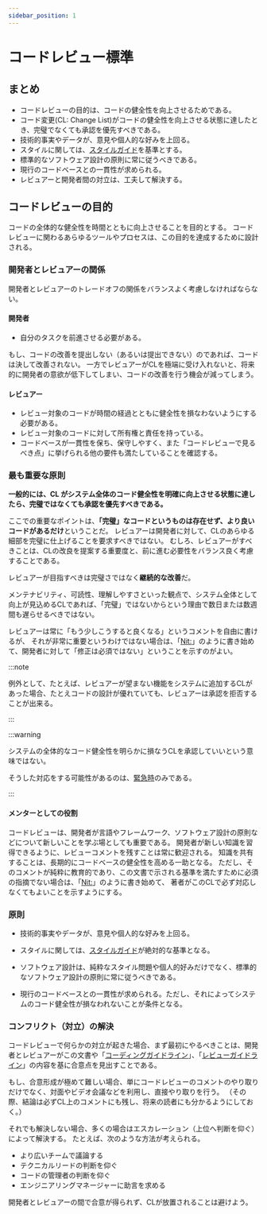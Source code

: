 ```yaml
---
sidebar_position: 1
---
```


# コードレビュー標準

## まとめ
* コードレビューの目的は、コードの健全性を向上させるためである。
* コード変更(CL: Change List)がコードの健全性を向上させる状態に達したとき、完璧でなくても承認を優先すべきである。
* 技術的事実やデータが、意見や個人的な好みを上回る。
* スタイルに関しては、[スタイルガイド](../coding-guidelines/style-guide)を基準とする。
* 標準的なソフトウェア設計の原則に常に従うべきである。
* 現行のコードベースとの一貫性が求められる。
* レビュアーと開発者間の対立は、工夫して解決する。

## コードレビューの目的

コードの全体的な健全性を時間とともに向上させることを目的とする。
コードレビューに関わるあらゆるツールやプロセスは、この目的を達成するために設計される。

### 開発者とレビュアーの関係

開発者とレビュアーのトレードオフの関係をバランスよく考慮しなければならない。

#### 開発者

* 自分のタスクを前進させる必要がある。

もし、コードの改善を提出しない（あるいは提出できない）のであれば、コードは決して改善されない。
一方でレビュアーがCLを極端に受け入れないと、将来的に開発者の意欲が低下してしまい、コードの改善を行う機会が減ってしまう。

#### レビュアー

* レビュー対象のコードが時間の経過とともに健全性を損なわないようにする必要がある。
* レビュー対象のコードに対して所有権と責任を持っている。
* コードベースが一貫性を保ち、保守しやすく、また「コードレビューで見るべき点」に挙げられる他の要件も満たしていることを確認する。

### 最も重要な原則

**一般的には、CL がシステム全体のコード健全性を明確に向上させる状態に達したら、完璧ではなくても承認を優先すべきである。**

ここでの重要なポイントは、**「完璧」なコードというものは存在せず、より良いコードがあるだけ**ということだ。
レビュアーは開発者に対して、CLのあらゆる細部を完璧に仕上げることを要求すべきではない。
むしろ、レビュアーがすべきことは、CLの改良を提案する重要度と、前に進む必要性をバランス良く考慮することである。

レビュアーが目指すべきは完璧さではなく**継続的な改善**だ。

メンテナビリティ、可読性、理解しやすさといった観点で、システム全体として向上が見込めるCLであれば、「完璧」ではないからという理由で数日または数週間も遅らせるべきではない。

レビュアーは常に「もう少しこうすると良くなる」というコメントを自由に書けるが、
それが非常に重要というわけではない場合は、「[Nit:](./review-comment#コメントの重要度を明示する)」のように書き始めて、開発者に対して「修正は必須ではない」ということを示すのがよい。

:::note

例外として、たとえば、レビュアーが望まない機能をシステムに追加するCLがあった場合、たとえコードの設計が優れていても、レビュアーは承認を拒否することが出来る。

:::

:::warning

システムの全体的なコード健全性を明らかに損なうCLを承認していいという意味ではない。

そうした対応をする可能性があるのは、[緊急時](./emergencies)のみである。

:::

#### メンターとしての役割
コードレビューは、開発者が言語やフレームワーク、ソフトウェア設計の原則などについて新しいことを学ぶ場としても重要である。
開発者が新しい知識を習得できるように、レビューコメントを残すことは常に歓迎される。
知識を共有することは、長期的にコードベースの健全性を高める一助となる。
ただし、そのコメントが純粋に教育的であり、この文書で示される基準を満たすために必須の指摘でない場合は、「[Nit:](./review-comment#コメントの重要度を明示する)」のように書き始めて、
著者がこのCLで必ず対応しなくてもよいことを示すようにする。

### 原則
* 技術的事実やデータが、意見や個人的な好みを上回る。

* スタイルに関しては、[スタイルガイド](../coding-guidelines/style-guide)が絶対的な基準となる。

* ソフトウェア設計は、純粋なスタイル問題や個人的好みだけでなく、標準的なソフトウェア設計の原則に常に従うべきである。

* 現行のコードベースとの一貫性が求められる。ただし、それによってシステムのコード健全性が損なわれないことが条件となる。

### コンフリクト（対立）の解決
コードレビューで何らかの対立が起きた場合、まず最初にやるべきことは、開発者とレビュアーがこの文書や「[コーディングガイドライン](../coding-guidelines/)」、「[レビューガイドライン](./)」の内容を基に合意点を見出すことである。

もし、合意形成が極めて難しい場合、単にコードレビューのコメントのやり取りだけでなく、対面やビデオ会議などを利用し、直接やり取りを行う。
（その際、結論は必ずCL上のコメントにも残し、将来の読者にも分かるようにしておく。）

それでも解決しない場合、多くの場合はエスカレーション（上位へ判断を仰ぐ）によって解決する。
たとえば、次のような方法が考えられる。

* より広いチームで議論する
* テクニカルリードの判断を仰ぐ
* コードの管理者の判断を仰ぐ
* エンジニアリングマネージャーに助言を求める

開発者とレビュアーの間で合意が得られず、CLが放置されることは避けよう。